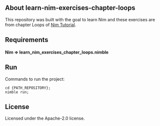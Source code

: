 ## About learn-nim-exercises-chapter-loops

This repository was built with the goal to learn Nim and these exercises are from chapter Loops of [Nim Tutorial](https://narimiran.github.io/nim-basics/#_exercises).


## Requirements

#### Nim => learn_nim_exercises_chapter_loops.nimble


## Run

Commands to run the project:

```
cd {PATH_REPOSITORY};
nimble run;
```


## License

Licensed under the Apache-2.0 license.